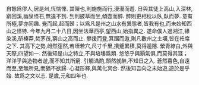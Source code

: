 自餘爲僇人,居是州,恆惴慄. 其隟也,則施施而行,漫漫而遊. 日與其徒上高山,入深林,窮回溪,幽泉怪石,無遠不到. 到則披草而坐,傾壺而醉. 醉則更相枕以臥,臥而夢. 意有所極,夢亦同趣. 覺而起,起而歸；以爲凡是州之山水有異態者,皆我有也,而未始知西山之怪特. 
今年九月二十八日,因坐法華西亭,望西山,始指異之. 遂命僕人過湘江,緣染溪,斫榛莽,焚茅茷,窮山之高而止. 攀援而登,箕踞而遨,則凡數州之土壤,皆在衽席之下. 其高下之勢,岈然窪然,若垤若穴,尺寸千里,攢蹙累積,莫得遁隱. 縈青繚白,外與天際,四望如一. 然後知是山之特立,不與培塿爲類. 悠悠乎與顥氣俱,而莫得其涯；洋洋乎與造物者遊,而不知其所窮. 引觴滿酌,頹然就醉,不知日之入. 蒼然暮色,自遠而至,至無所見,而猶不欲歸. 心凝形釋,與萬化冥合. 然後知吾向之未始遊,遊於是乎始. 故爲之文以志. 是歲,元和四年也. 